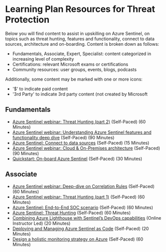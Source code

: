 # Learning Plan Resources for Threat Protection
Below you will find content to assist in upskilling on Azure Sentinel, on topics such as threat hunting, features and functionality, connect to data sources, architecture and on-boarding. Content is broken down as follows:

* Fundamentals, Associate, Expert, Specialist: content categorized in increasing level of complexity
* Certifications: relevant Microsoft exams or certifications
* Community resources: user groups, events, blogs, podcasts

Additionally, some content may be marked with one or more icons:

* '$' to indicate paid content
* '3rd Party' to indicate 3rd party content (not created by Microsoft

## Fundamentals

* [Azure Sentinel webinar: Threat Hunting (part 2)](https://www.youtube.com/watch?v=BTEV_b6-vtg) (Self-Paced) (60 Minutes)
* [Azure Sentinel webinar: Understanding Azure Sentinel features and functionality deep dive](https://www.youtube.com/watch?v=7An7BB-CcQI&feature=youtu.be) (Self-Paced) (90 Minutes)
* [Azure Sentinel: Connect to data sources](https://docs.microsoft.com/en-us/azure/sentinel/connect-data-sources) (Self-Paced) (15 Minutes)
* [Azure Sentinel webinar: Cloud & On-Premises architecture](https://www.youtube.com/watch?v=_mm3GNwPBHU) (Self-Paced) (90 Minutes)
* [Quickstart: On-board Azure Sentinel](https://docs.microsoft.com/en-us/azure/sentinel/quickstart-onboard) (Self-Paced) (30 Minutes)

## Associate

* [Azure Sentinel webinar: Deep-dive on Correlation Rules](https://www.youtube.com/watch?v=pJjljBT4ipQ&feature=youtu.be) (Self-Paced) (60 Minutes)
* [Azure Sentinel webinar: Threat Hunting (part 1)](https://www.youtube.com/watch?v=Tiz-ftnlTg4) (Self-Paced) (60 Minutes)
* [Azure Sentinel: End-to-End SOC scenario](https://www.youtube.com/watch?v=HloK6Ay4h1M&feature=youtu.be) (Self-Paced) (60 Minutes)
* [Azure Sentinel: Threat Hunting](https://www.youtube.com/watch?v=Tiz-ftnlTg4&feature=youtu.be) (Self-Paced) (60 Minutes)
* [Combining Azure Lighthouse with Sentinel’s DevOps capabilities](https://techcommunity.microsoft.com/t5/azure-sentinel/combining-azure-lighthouse-with-sentinel-s-devops-capabilities/ba-p/1210966#) (Online Instructor Led) (20 Minutes)
* [Deploying and Managing Azure Sentinel as Code](https://techcommunity.microsoft.com/t5/azure-sentinel/deploying-and-managing-azure-sentinel-as-code/ba-p/1131928#) (Self-Paced) (20 Minutes)
* [Design a holistic monitoring strategy on Azure](https://docs.microsoft.com/en-us/learn/modules/design-monitoring-strategy-on-azure/) (Self-Paced) (60 Minutes)

